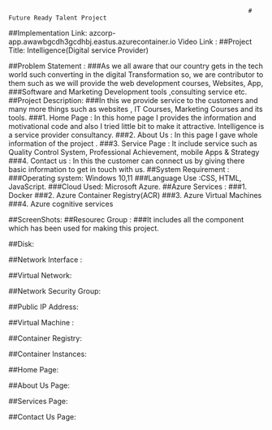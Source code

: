 
                                                                      # Future Ready Talent Project 
##Implementation Link: azcorp-app.awawbgcdh3gcdhbj.eastus.azurecontainer.io
Video Link :
##Project Title: Intelligence(Digital service Provider) 

##Problem Statement :
	###As we all aware that our country gets in the tech world such converting in the digital Transformation so, we are contributor to them such as we will provide the web development courses, Websites, App, ###Software and Marketing Development tools ,consulting service etc.
##Project Description:
###In this we provide service to the customers and many more things such as websites , IT Courses, Marketing Courses and its tools.
###1.	Home Page : In this home page I provides the information and motivational code and also I tried  little bit to make it attractive. Intelligence is a service provider consultancy.
###2.	About Us : In this page I gave whole information of the project .
###3.	Service Page : It include service such as Quality Control System, Professional Achievement, mobile Apps & Strategy
###4.	Contact us : In this the customer can connect us by giving there basic information to get in touch with us. 
##System Requirement  :
###Operating system: Windows 10,11
###Language Use :CSS, HTML,  JavaScript.
###Cloud Used: Microsoft Azure.
##Azure Services :
###1. Docker 
###2. Azure Container Registry(ACR) 
###3. Azure Virtual Machines 
###4. Azure cognitive services 

##ScreenShots:
##Resourec Group : 
###It includes all the component which has been used for making this project.
      
##Disk:
 
##Network Interface :
 
##Virtual Network:
 
##Network Security Group:
 
##Public IP Address:
 
##Virtual Machine :
 
##Container Registry:
 
##Container Instances:
 
##Home Page:
 
##About Us Page:
 
##Services Page:
 
##Contact Us Page:
 

 
